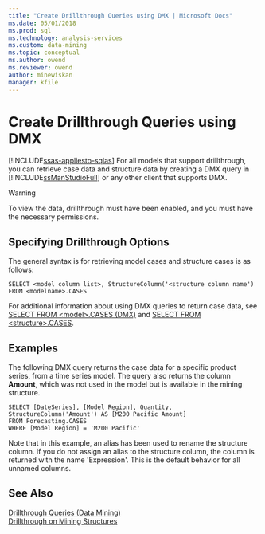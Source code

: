 ```yaml
---
title: "Create Drillthrough Queries using DMX | Microsoft Docs"
ms.date: 05/01/2018
ms.prod: sql
ms.technology: analysis-services
ms.custom: data-mining
ms.topic: conceptual
ms.author: owend
ms.reviewer: owend
author: minewiskan
manager: kfile
---
```

# Create Drillthrough Queries using DMX
[!INCLUDE[ssas-appliesto-sqlas](../../includes/ssas-appliesto-sqlas.md)]
  For all models that support drillthrough, you can retrieve case data and structure data by creating a DMX query in [!INCLUDE[ssManStudioFull](../../includes/ssmanstudiofull-md.md)] or any other client that supports DMX.  
  
> [!WARNING]  
>  To view the data, drillthrough must have been enabled, and you must have the necessary permissions.  
  
## Specifying Drillthrough Options  
 The general syntax is for retrieving model cases and structure cases is as follows:  
  
```  
SELECT <model column list>, StructureColumn('<structure column name') FROM <modelname>.CASES  
```  
  
 For additional information about using DMX queries to return case data, see [SELECT FROM &#60;model&#62;.CASES &#40;DMX&#41;](/sql/dmx/select-from-model-cases-dmx.md) and [SELECT FROM &#60;structure&#62;.CASES](/sql/dmx/select-from-structure-cases.md).  
  
## Examples  
 The following DMX query returns the case data for a specific product series, from a time series model. The query also returns the column **Amount**, which was not used in the model but is available in the mining structure.  
  
```  
SELECT [DateSeries], [Model Region], Quantity, StructureColumn('Amount') AS [M200 Pacific Amount]  
FROM Forecasting.CASES  
WHERE [Model Region] = 'M200 Pacific'  
```  
  
 Note that in this example, an alias has been used to rename the structure column. If you do not assign an alias to the structure column, the column is returned with the name 'Expression'. This is the default behavior for all unnamed columns.  
  
## See Also  
 [Drillthrough Queries &#40;Data Mining&#41;](../../analysis-services/data-mining/drillthrough-queries-data-mining.md)   
 [Drillthrough on Mining Structures](../../analysis-services/data-mining/drillthrough-on-mining-structures.md)  
  
  
